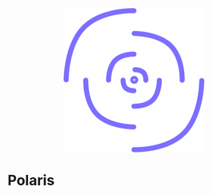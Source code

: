 <!-- ![](logo.svg) -->
<div style="width: 100%; display: flex; justify-content: center; align-items: center">
<img src="./logo.svg" />
</div>

# Polaris